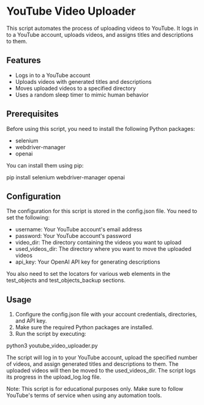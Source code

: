 
# YouTube Video Uploader
This script automates the process of uploading videos to YouTube. It logs in to a YouTube account, uploads videos, and assigns titles and descriptions to them.

## Features
- Logs in to a YouTube account
- Uploads videos with generated titles and descriptions
- Moves uploaded videos to a specified directory
- Uses a random sleep timer to mimic human behavior

## Prerequisites
 Before using this script, you need to install the following Python packages:
- selenium
- webdriver-manager
- openai

You can install them using pip:  

pip install selenium webdriver-manager openai

## Configuration

The configuration for this script is stored in the config.json file. You need to set the following:

- username: Your YouTube account's email address
- password: Your YouTube account's password
- video_dir: The directory containing the videos you want to upload
- used_videos_dir: The directory where you want to move the uploaded videos
- api_key: Your OpenAI API key for generating descriptions

You also need to set the locators for various web elements in the test_objects and test_objects_backup sections.

## Usage
1. Configure the config.json file with your account credentials, directories, and API key.
2. Make sure the required Python packages are installed.
3. Run the script by executing:

python3 youtube_video_uploader.py

The script will log in to your YouTube account, upload the specified number of videos, and assign generated titles and descriptions to them. The uploaded videos will then be moved to the used_videos_dir. The script logs its progress in the upload_log.log file.

Note: This script is for educational purposes only. Make sure to follow YouTube's terms of service when using any automation tools.
